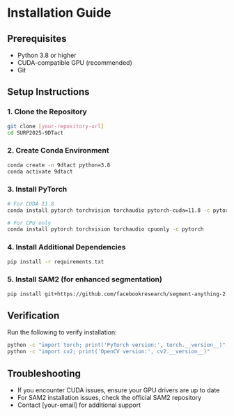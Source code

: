 # Installation Guide

## Prerequisites
- Python 3.8 or higher
- CUDA-compatible GPU (recommended)
- Git

## Setup Instructions

### 1. Clone the Repository
```bash
git clone [your-repository-url]
cd SURP2025-9DTact
```

### 2. Create Conda Environment
```bash
conda create -n 9dtact python=3.8
conda activate 9dtact
```

### 3. Install PyTorch
```bash
# For CUDA 11.8
conda install pytorch torchvision torchaudio pytorch-cuda=11.8 -c pytorch -c nvidia

# For CPU only
conda install pytorch torchvision torchaudio cpuonly -c pytorch
```

### 4. Install Additional Dependencies
```bash
pip install -r requirements.txt
```

### 5. Install SAM2 (for enhanced segmentation)
```bash
pip install git+https://github.com/facebookresearch/segment-anything-2.git
```

## Verification
Run the following to verify installation:
```bash
python -c "import torch; print('PyTorch version:', torch.__version__)"
python -c "import cv2; print('OpenCV version:', cv2.__version__)"
```

## Troubleshooting
- If you encounter CUDA issues, ensure your GPU drivers are up to date
- For SAM2 installation issues, check the official SAM2 repository
- Contact [your-email] for additional support
